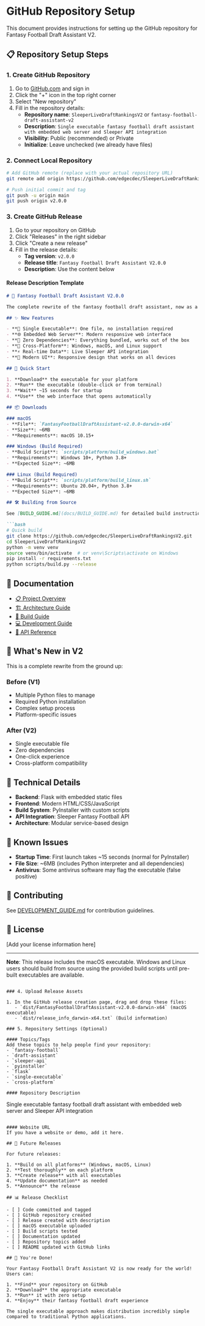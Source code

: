 # GitHub Repository Setup

This document provides instructions for setting up the GitHub repository for Fantasy Football Draft Assistant V2.

## 📋 Repository Setup Steps

### 1. Create GitHub Repository

1. Go to [GitHub.com](https://github.com) and sign in
2. Click the "+" icon in the top right corner
3. Select "New repository"
4. Fill in the repository details:
   - **Repository name**: `SleeperLiveDraftRankingsV2` or `fantasy-football-draft-assistant-v2`
   - **Description**: `Single executable fantasy football draft assistant with embedded web server and Sleeper API integration`
   - **Visibility**: Public (recommended) or Private
   - **Initialize**: Leave unchecked (we already have files)

### 2. Connect Local Repository

```bash
# Add GitHub remote (replace with your actual repository URL)
git remote add origin https://github.com/edgecdec/SleeperLiveDraftRankingsV2.git

# Push initial commit and tag
git push -u origin main
git push origin v2.0.0
```

### 3. Create GitHub Release

1. Go to your repository on GitHub
2. Click "Releases" in the right sidebar
3. Click "Create a new release"
4. Fill in the release details:
   - **Tag version**: `v2.0.0`
   - **Release title**: `Fantasy Football Draft Assistant V2.0.0`
   - **Description**: Use the content below

#### Release Description Template

```markdown
# 🏈 Fantasy Football Draft Assistant V2.0.0

The complete rewrite of the fantasy football draft assistant, now as a single executable with zero dependencies!

## ✨ New Features

- **🎯 Single Executable**: One file, no installation required
- **🌐 Embedded Web Server**: Modern responsive web interface
- **🔌 Zero Dependencies**: Everything bundled, works out of the box
- **📱 Cross-Platform**: Windows, macOS, and Linux support
- **⚡ Real-time Data**: Live Sleeper API integration
- **🎨 Modern UI**: Responsive design that works on all devices

## 🚀 Quick Start

1. **Download** the executable for your platform
2. **Run** the executable (double-click or from terminal)
3. **Wait** ~15 seconds for startup
4. **Use** the web interface that opens automatically

## 📦 Downloads

### macOS
- **File**: `FantasyFootballDraftAssistant-v2.0.0-darwin-x64`
- **Size**: ~6MB
- **Requirements**: macOS 10.15+

### Windows (Build Required)
- **Build Script**: `scripts/platform/build_windows.bat`
- **Requirements**: Windows 10+, Python 3.8+
- **Expected Size**: ~6MB

### Linux (Build Required)
- **Build Script**: `scripts/platform/build_linux.sh`
- **Requirements**: Ubuntu 20.04+, Python 3.8+
- **Expected Size**: ~6MB

## 🛠️ Building from Source

See [BUILD_GUIDE.md](docs/BUILD_GUIDE.md) for detailed build instructions.

```bash
# Quick build
git clone https://github.com/edgecdec/SleeperLiveDraftRankingsV2.git
cd SleeperLiveDraftRankingsV2
python -m venv venv
source venv/bin/activate  # or venv\Scripts\activate on Windows
pip install -r requirements.txt
python scripts/build.py --release
```

## 📖 Documentation

- [📋 Project Overview](README.md)
- [🏗️ Architecture Guide](docs/ARCHITECTURE.md)
- [🔧 Build Guide](docs/BUILD_GUIDE.md)
- [💻 Development Guide](docs/DEVELOPMENT_GUIDE.md)
- [📡 API Reference](docs/API_REFERENCE.md)

## 🎯 What's New in V2

This is a complete rewrite from the ground up:

### Before (V1)
- Multiple Python files to manage
- Required Python installation
- Complex setup process
- Platform-specific issues

### After (V2)
- Single executable file
- Zero dependencies
- One-click experience
- Cross-platform compatibility

## 🔧 Technical Details

- **Backend**: Flask with embedded static files
- **Frontend**: Modern HTML/CSS/JavaScript
- **Build System**: PyInstaller with custom scripts
- **API Integration**: Sleeper Fantasy Football API
- **Architecture**: Modular service-based design

## 🐛 Known Issues

- **Startup Time**: First launch takes ~15 seconds (normal for PyInstaller)
- **File Size**: ~6MB (includes Python interpreter and all dependencies)
- **Antivirus**: Some antivirus software may flag the executable (false positive)

## 🤝 Contributing

See [DEVELOPMENT_GUIDE.md](docs/DEVELOPMENT_GUIDE.md) for contribution guidelines.

## 📄 License

[Add your license information here]

---

**Note**: This release includes the macOS executable. Windows and Linux users should build from source using the provided build scripts until pre-built executables are available.
```

### 4. Upload Release Assets

1. In the GitHub release creation page, drag and drop these files:
   - `dist/FantasyFootballDraftAssistant-v2.0.0-darwin-x64` (macOS executable)
   - `dist/release_info_darwin-x64.txt` (Build information)

### 5. Repository Settings (Optional)

#### Topics/Tags
Add these topics to help people find your repository:
- `fantasy-football`
- `draft-assistant`
- `sleeper-api`
- `pyinstaller`
- `flask`
- `single-executable`
- `cross-platform`

#### Repository Description
```
Single executable fantasy football draft assistant with embedded web server and Sleeper API integration
```

#### Website URL
If you have a website or demo, add it here.

## 🔄 Future Releases

For future releases:

1. **Build on all platforms** (Windows, macOS, Linux)
2. **Test thoroughly** on each platform
3. **Create release** with all executables
4. **Update documentation** as needed
5. **Announce** the release

## 📊 Release Checklist

- [ ] Code committed and tagged
- [ ] GitHub repository created
- [ ] Release created with description
- [ ] macOS executable uploaded
- [ ] Build scripts tested
- [ ] Documentation updated
- [ ] Repository topics added
- [ ] README updated with GitHub links

## 🎉 You're Done!

Your Fantasy Football Draft Assistant V2 is now ready for the world! Users can:

1. **Find** your repository on GitHub
2. **Download** the appropriate executable
3. **Run** it with zero setup
4. **Enjoy** their fantasy football draft experience

The single executable approach makes distribution incredibly simple compared to traditional Python applications.
